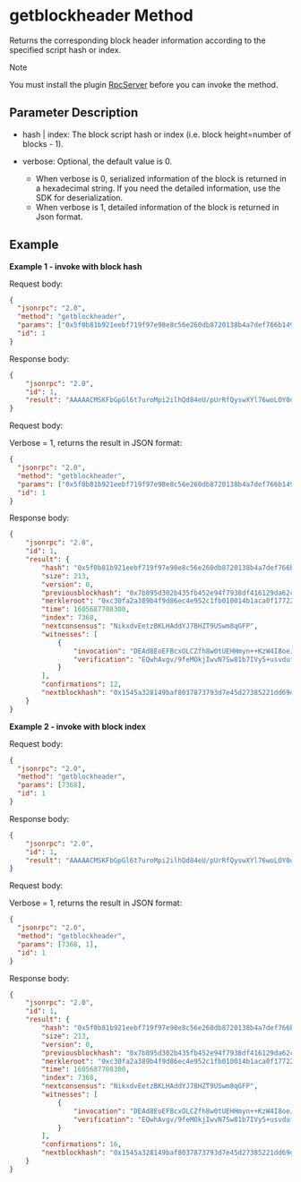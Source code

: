 ﻿# getblockheader Method

Returns the corresponding block header information according to the specified script hash or index.

> [!Note]
>
> You must install the plugin [RpcServer](https://github.com/neo-project/neo-modules/releases) before you can invoke the method.

## Parameter Description

* hash | index: The block script hash or index (i.e. block height=number of blocks - 1).

* verbose: Optional, the default value is 0. 
  * When verbose is 0, serialized information of the block is returned in a hexadecimal string. If you need the detailed information, use the SDK for deserialization. 
  * When verbose is 1, detailed information of the block is returned in Json format. 

## Example

**Example 1 - invoke with block hash**

Request body:

```json
{
  "jsonrpc": "2.0",
  "method": "getblockheader",
  "params": ["0x5f0b81b921eebf719f97e98e8c56e260db8720138b4a7def766b1498a3f4296b", 0],
  "id": 1
}
```

Response body:

```json
{
    "jsonrpc": "2.0",
    "id": 1,
    "result": "AAAAACMSKFbGpGl6t7uroMpi2ilhQd84eU/pUrRfQyswXYl76woLOY0oW1z4InfxoKyxFAAB+8FS6cRu2Pm0iaOiD8OMCnLadQEAAMgcAAD6lrDvowCyjK9dBALCmE1fvMuahQFCDEAd8EoEFBcxOLCZfh8w0tUEHHmyn++KzW4I8oeJ1WyMmjHVcolpNzOnAOzXTn/xujwy93gJ9ijvVo6wAF5qC3wCKxEMIQL4L//X3jDpIyMLze0sPNW+yFcufrrL3bnzOipdJpNLixELQRON768A"
}
```

Request body:

Verbose = 1, returns the result in JSON format:

```json
{
  "jsonrpc": "2.0",
  "method": "getblockheader",
  "params": ["0x5f0b81b921eebf719f97e98e8c56e260db8720138b4a7def766b1498a3f4296b",1],
  "id": 1
}
```

Response body:

```json
{
    "jsonrpc": "2.0",
    "id": 1,
    "result": {
        "hash": "0x5f0b81b921eebf719f97e98e8c56e260db8720138b4a7def766b1498a3f4296b",
        "size": 213,
        "version": 0,
        "previousblockhash": "0x7b895d302b435fb452e94f7938df416129da62caa0abbbb77a69a4c656281223",
        "merkleroot": "0xc30fa2a389b4f9d86ec4e952c1fb010014b1aca0f17722f85c5b288d390b0aeb",
        "time": 1605687708300,
        "index": 7368,
        "nextconsensus": "NikxdvEetzBKLHAddYJ7BHZT9USwm8qGFP",
        "witnesses": [
            {
                "invocation": "DEAd8EoEFBcxOLCZfh8w0tUEHHmyn++KzW4I8oeJ1WyMmjHVcolpNzOnAOzXTn/xujwy93gJ9ijvVo6wAF5qC3wC",
                "verification": "EQwhAvgv/9feMOkjIwvN7Sw81b7IVy5+usvdufM6Kl0mk0uLEQtBE43vrw=="
            }
        ],
        "confirmations": 12,
        "nextblockhash": "0x1545a328149baf8037873793d7e45d27385221dd69ddb606ee55434eb173a3ff"
    }
}
```

**Example 2 - invoke with block index**

Request body:

```json
{
  "jsonrpc": "2.0",
  "method": "getblockheader",
  "params": [7368],
  "id": 1
}
```

Response body:

```json
{
    "jsonrpc": "2.0",
    "id": 1,
    "result": "AAAAACMSKFbGpGl6t7uroMpi2ilhQd84eU/pUrRfQyswXYl76woLOY0oW1z4InfxoKyxFAAB+8FS6cRu2Pm0iaOiD8OMCnLadQEAAMgcAAD6lrDvowCyjK9dBALCmE1fvMuahQFCDEAd8EoEFBcxOLCZfh8w0tUEHHmyn++KzW4I8oeJ1WyMmjHVcolpNzOnAOzXTn/xujwy93gJ9ijvVo6wAF5qC3wCKxEMIQL4L//X3jDpIyMLze0sPNW+yFcufrrL3bnzOipdJpNLixELQRON768A"
}
```

Request body:

Verbose = 1, returns the result in JSON format:

```json
{
  "jsonrpc": "2.0",
  "method": "getblockheader",
  "params": [7368, 1],
  "id": 1
}
```

Response body:

```json
{
    "jsonrpc": "2.0",
    "id": 1,
    "result": {
        "hash": "0x5f0b81b921eebf719f97e98e8c56e260db8720138b4a7def766b1498a3f4296b",
        "size": 213,
        "version": 0,
        "previousblockhash": "0x7b895d302b435fb452e94f7938df416129da62caa0abbbb77a69a4c656281223",
        "merkleroot": "0xc30fa2a389b4f9d86ec4e952c1fb010014b1aca0f17722f85c5b288d390b0aeb",
        "time": 1605687708300,
        "index": 7368,
        "nextconsensus": "NikxdvEetzBKLHAddYJ7BHZT9USwm8qGFP",
        "witnesses": [
            {
                "invocation": "DEAd8EoEFBcxOLCZfh8w0tUEHHmyn++KzW4I8oeJ1WyMmjHVcolpNzOnAOzXTn/xujwy93gJ9ijvVo6wAF5qC3wC",
                "verification": "EQwhAvgv/9feMOkjIwvN7Sw81b7IVy5+usvdufM6Kl0mk0uLEQtBE43vrw=="
            }
        ],
        "confirmations": 16,
        "nextblockhash": "0x1545a328149baf8037873793d7e45d27385221dd69ddb606ee55434eb173a3ff"
    }
}
```

